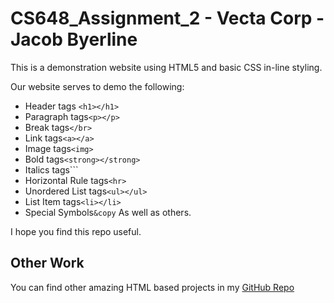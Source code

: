 # CS648_Assignment_2 - Vecta Corp - Jacob Byerline

This is a demonstration website using HTML5 and basic CSS in-line styling. 

Our website serves to demo the following:
- Header tags ```<h1></h1>```
- Paragraph tags```<p></p>```
- Break tags```</br>```
- Link tags```<a></a>```
- Image tags```<img>```
- Bold tags```<strong></strong>```
- Italics tags```<em></em>
- Horizontal Rule tags```<hr>```
- Unordered List tags```<ul></ul>```
- List Item tags```<li></li>```
- Special Symbols```&copy```
As well as others.

I hope you find this repo useful.

## Other Work

You can find other amazing HTML based projects in my [GitHub Repo](https://github.com/jbyerline)
